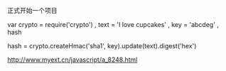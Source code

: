 正式开始一个项目


var crypto = require('crypto')
  , text = 'I love cupcakes'
  , key = 'abcdeg'
  , hash

hash = crypto.createHmac('sha1', key).update(text).digest('hex')

http://www.myext.cn/javascript/a_8248.html